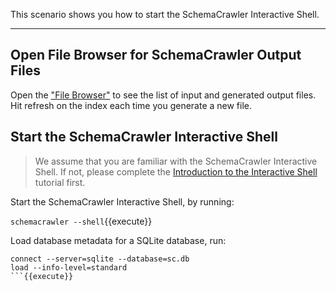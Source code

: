 This scenario shows you how to start the SchemaCrawler Interactive Shell.

-----

## Open File Browser for SchemaCrawler Output Files

Open the ["File Browser"](https://[[HOST_SUBDOMAIN]]-80-[[KATACODA_HOST]].environments.katacoda.com) to see the list of input and generated output files. Hit refresh on the index each time you generate a new file.


## Start the SchemaCrawler Interactive Shell

> We assume that you are familiar with the SchemaCrawler Interactive Shell. 
> If not, please complete the [Introduction to the Interactive Shell](https://killercoda.com/schemacrawler/scenario/schemacrawler-shell) tutorial first.

Start the SchemaCrawler Interactive Shell, by running:

`schemacrawler --shell`{{execute}}

Load database metadata for a SQLite database, run:

```
connect --server=sqlite --database=sc.db
load --info-level=standard
```{{execute}}

